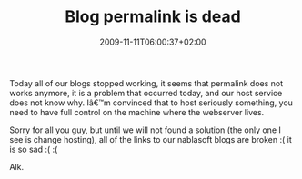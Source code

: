 ﻿---
title: "Blog permalink is dead"
description: ""
date: 2009-11-11T06:00:37+02:00
draft: false
tags: [General]
categories: [General]
---
Today all of our blogs stopped working, it seems that permalink does not works anymore, it is a problem that occurred today, and our host service does not know why. Iâ€™m convinced that to host seriously something, you need to have full control on the machine where the webserver lives.

Sorry for all you guy, but until we will not found a solution (the only one I see is change hosting), all of the links to our nablasoft blogs are broken :( it is so sad :( :(

Alk.

